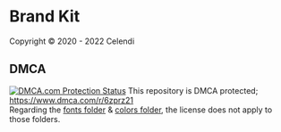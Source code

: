 # Brand Kit

Copyright © 2020 - 2022 Celendi

## DMCA
<a href="//www.dmca.com/Protection/Status.aspx?ID=9bfa3e92-62ae-42b5-aca7-b066f004033e" title="DMCA.com Protection Status" class="dmca-badge"> <img src ="https://images.dmca.com/Badges/dmca-badge-w100-5x1-08.png?ID=9bfa3e92-62ae-42b5-aca7-b066f004033e"  alt="DMCA.com Protection Status" /></a>  <script src="https://images.dmca.com/Badges/DMCABadgeHelper.min.js"> </script>
This repository is DMCA protected; https://www.dmca.com/r/6zprz21
<br> Regarding the [fonts folder](https://github.com/Celendi/brand-kit/tree/main/Fonts) & [colors folder](https://github.com/Celendi/brand-kit/tree/main/Colors), the license does not apply to those folders.

